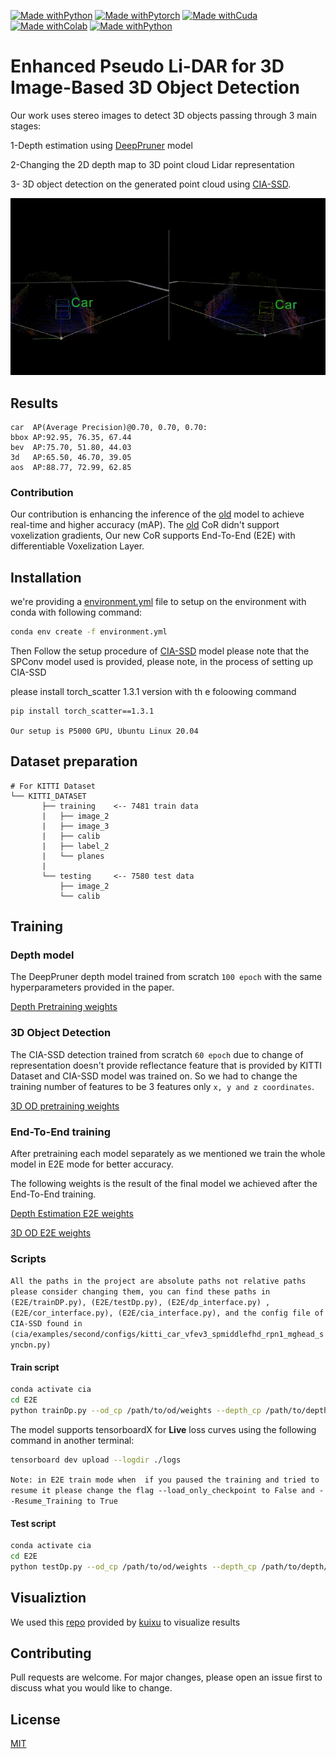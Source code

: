 [![Made withPython](https://img.shields.io/badge/Made%20with-python-407eaf?style=for-the-badge&logo=python)](https://www.python.org/)
[![Made withPytorch](https://img.shields.io/badge/Made%20with-pytorch-ee4c2c?style=for-the-badge&logo=pytorch)](https://www.pytorch.org/)
[![Made withCuda](https://img.shields.io/badge/Made%20with-cuda-76b900?style=for-the-badge&logo=nvidia)](https://developer.nvidia.com/cuda-downloads)
[![Made withColab](https://img.shields.io/badge/Made%20with-Colab-ee4c2c?style=for-the-badge&logo=Colab)](https://colab.research.google.com/)
[![Made withPython](https://img.shields.io/badge/Made%20with-PaperSpace-407eaf?style=for-the-badge&logo=pytho)](https://www.paperspace.com/)




# Enhanced Pseudo Li-DAR for 3D Image-Based 3D Object Detection
Our work uses stereo images to detect 3D objects passing through 3 main stages:

1-Depth estimation using [DeepPruner](https://github.com/uber-research/DeepPruner) model

2-Changing the 2D depth map to 3D point cloud Lidar representation

3- 3D object detection on the generated point cloud using [CIA-SSD](https://github.com/Vegeta2020/CIA-SSD/).


![ezgif com-gif-maker](https://github.com/a-akram-98/E-P-L/blob/master/out.gif?raw=true)

## Results

```
car  AP(Average Precision)@0.70, 0.70, 0.70:
bbox AP:92.95, 76.35, 67.44
bev  AP:75.70, 51.80, 44.03
3d   AP:65.50, 46.70, 39.05
aos  AP:88.77, 72.99, 62.85
```

### Contribution

Our contribution is enhancing the inference of the [old](https://github.com/mileyan/pseudo_lidar) model to achieve real-time and higher accuracy (mAP).
The [old](https://github.com/mileyan/pseudo_lidar/blob/master/preprocessing/generate_lidar.py) CoR didn't support voxelization gradients, Our new CoR supports End-To-End (E2E) with differentiable Voxelization Layer.


## Installation

we're providing a [environment.yml](https://github.com/a-akram-98/E-P-L/blob/master/E2E/environment.yml) file  to setup on the environment with conda with following command:

```bash 
conda env create -f environment.yml
```
Then Follow the setup procedure of [CIA-SSD](https://github.com/Vegeta2020/CIA-SSD/) model
please note that the SPConv model used is provided, please note, in the process of setting up CIA-SSD


please install torch_scatter 1.3.1 version with th e foloowing command
```bash
pip install torch_scatter==1.3.1
```

```Our setup is P5000 GPU, Ubuntu Linux 20.04```


## Dataset preparation

```
# For KITTI Dataset
└── KITTI_DATASET
       ├── training    <-- 7481 train data
       |   ├── image_2 
       |   ├── image_3
       |   ├── calib
       |   ├── label_2
       |   └── planes
       |   
       └── testing     <-- 7580 test data
           ├── image_2 
           └── calib
```

## Training
### Depth model
The DeepPruner depth model trained from scratch ```100 epoch``` with the same hyperparameters provided in the paper.

[Depth Pretraining weights](https://drive.google.com/file/d/1OoN5S8qAtpmLWoCzoP0GgfPf1orFI7jP/view)

### 3D Object Detection


The CIA-SSD detection trained from scratch ```60 epoch``` due to change of representation doesn't provide reflectance feature that is provided by KITTI Dataset and CIA-SSD model was trained on. So we had to change the training number of features to be 3 features only ```x, y and z coordinates```.

[3D OD pretraining weights](https://drive.google.com/file/d/1o5RKWjl3x9iRTbeu5HbQQOTua9wTtdrB/view?usp=sharing)

### End-To-End training
After pretraining each model separately as we mentioned we train the whole model in E2E mode for better accuracy.

The following weights is the result of the final model we achieved after the End-To-End training.

[Depth Estimation E2E weights](https://drive.google.com/file/d/1fHt0c5sihOgFkAG2vfpBjqKzPGFaN4wv/view?usp=sharing)

[3D OD E2E weights](https://drive.google.com/file/d/1aTkz-xoT33ftctioSxAP---3BHAuLJfS/view?usp=sharing)


### Scripts
```All the paths in the project are absolute paths not relative paths please consider changing them, you can find these paths in (E2E/trainDP.py), (E2E/testDp.py), (E2E/dp_interface.py) , (E2E/cor_interface.py), (E2E/cia_interface.py), and the config file of CIA-SSD found in (cia/examples/second/configs/kitti_car_vfev3_spmiddlefhd_rpn1_mghead_syncbn.py)```

#### Train script

```bash
conda activate cia
cd E2E
python trainDp.py --od_cp /path/to/od/weights --depth_cp /path/to/depth/weights
```
The model supports tensorboardX for **Live** loss curves using the following command in another terminal:

```bash
tensorboard dev upload --logdir ./logs
```

```Note: in E2E train mode when  if you paused the training and tried to resume it please change the flag --load_only_checkpoint to False and --Resume_Training to True```

#### Test script

```bash
conda activate cia
cd E2E
python testDp.py --od_cp /path/to/od/weights --depth_cp /path/to/depth/weights
```
## Visualiztion

We used this [repo]( https://github.com/kuixu/kitti_object_vis) provided by [kuixu](https://github.com/kuixu) to visualize results



## Contributing
Pull requests are welcome. For major changes, please open an issue first to discuss what you would like to change.

## License
[MIT](https://choosealicense.com/licenses/mit/)
